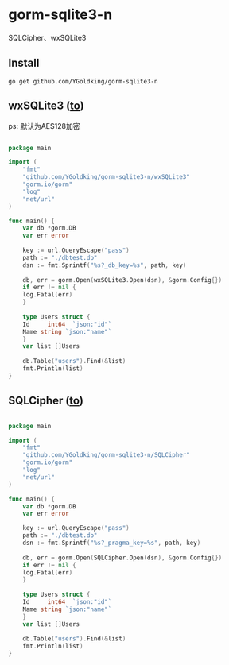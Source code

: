 # gorm-sqlite3-n

SQLCipher、wxSQLite3


## Install

```shell
go get github.com/YGoldking/gorm-sqlite3-n
```


## wxSQLite3 ([to](https://github.com/Jathon-yang/go-wxsqlite3))

ps: 默认为AES128加密

```go

package main

import (
	"fmt"
	"github.com/YGoldking/gorm-sqlite3-n/wxSQLite3"
	"gorm.io/gorm"
	"log"
	"net/url"
)

func main() {
    var db *gorm.DB
    var err error
    
    key := url.QueryEscape("pass")
    path := "./dbtest.db"
    dsn := fmt.Sprintf("%s?_db_key=%s", path, key)
    
    db, err = gorm.Open(wxSQLite3.Open(dsn), &gorm.Config{})
    if err != nil {
    log.Fatal(err)
    }
    
    type Users struct {
    Id     int64  `json:"id"`
    Name string `json:"name"`
    }
    var list []Users
    
    db.Table("users").Find(&list)
    fmt.Println(list)
}

```

## SQLCipher ([to](https://github.com/jackfr0st13/gorm-sqlite-cipher))

```go

package main

import (
	"fmt"
	"github.com/YGoldking/gorm-sqlite3-n/SQLCipher"
	"gorm.io/gorm"
	"log"
	"net/url"
)

func main() {
    var db *gorm.DB
    var err error

	key := url.QueryEscape("pass")
	path := "./dbtest.db"
    dsn := fmt.Sprintf("%s?_pragma_key=%s", path, key)
    
    db, err = gorm.Open(SQLCipher.Open(dsn), &gorm.Config{})
    if err != nil {
    log.Fatal(err)
    }
    
    type Users struct {
    Id     int64  `json:"id"`
    Name string `json:"name"`
    }
    var list []Users
    
    db.Table("users").Find(&list)
    fmt.Println(list)
}

```
